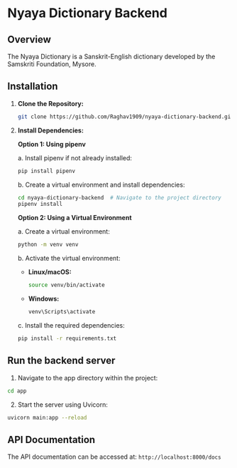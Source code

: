 # Nyaya Dictionary Backend

## Overview

The Nyaya Dictionary is a Sanskrit-English dictionary developed by the Samskriti Foundation, Mysore.

## Installation

1. **Clone the Repository:**

   ```bash
   git clone https://github.com/Raghav1909/nyaya-dictionary-backend.git
   ```

2. **Install Dependencies:**
   
   **Option 1: Using pipenv**
   
   a. Install pipenv if not already installed:
   ```bash
   pip install pipenv
   ```
   b. Create a virtual environment and install dependencies:
  
   ```bash
   cd nyaya-dictionary-backend  # Navigate to the project directory
   pipenv install
   ```

   **Option 2: Using a Virtual Environment**

   a. Create a virtual environment:
   ```bash
   python -m venv venv
   ```
   
   b. Activate the virtual environment:
     - **Linux/macOS:**
       ```bash
       source venv/bin/activate
       ```
     - **Windows:**
       ```bash
       venv\Scripts\activate
       ```
   c. Install the required dependencies:
      ```bash
      pip install -r requirements.txt
      ```


## Run the backend server

1. Navigate to the app directory within the project:
```bash
cd app
```

2. Start the server using Uvicorn:
```bash
uvicorn main:app --reload
```

## API Documentation

The API documentation can be accessed at: `http://localhost:8000/docs`
